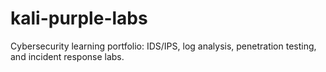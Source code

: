 # kali-purple-labs
Cybersecurity learning portfolio: IDS/IPS, log analysis, penetration testing, and incident response labs.
